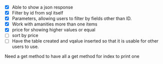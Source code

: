 - [x] Able to show a json response
- [x] Filter by id from sql itself
- [x] Parameters, allowing users to filter by fields other than ID.
- [x] Work with amanities more than one items
- [x] price for showing higher values or equal
- [ ] sort by price
- [ ] Have the table created and vqalue inserted so that it is usable for other users to use.

Need a get method to have all
a get method for index to print one
